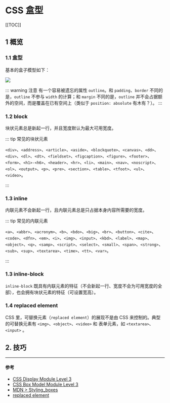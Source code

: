 # CSS 盒型

[[TOC]]

## 1 概览

### 1.1 盒型

基本的盒子模型如下：

![](https://www.w3.org/TR/css-box-3/images/box.png)

::: warning 注意
有一个容易被遗忘的属性 `outline`。和 `padding`、`border` 不同的是，`outline` 不参与 `width` 的计算；和 `margin` 不同的是，`outline` 并不会占据额外的空间，而是覆盖在已有空间上（类似于 `position: absolute` 有木有？）。
:::

### 1.2 block

块状元素总是新起一行，并且宽度默认为最大可用宽度。

::: tip 常见的块状元素

`<div>`、`<address>`、`<article>`、`<aside>`、`<blockquote>`、`<canvas>`、`<dd>`、`<div>`、`<dl>`、`<dt>`、`<fieldset>`、`<figcaption>`、`<figure>`、`<footer>`、`<form>`、`<h1>-<h6>`、`<header>`、`<hr>`、`<li>`、`<main>`、`<nav>`、`<noscript>`、`<ol>`、`<output>`、`<p>`、`<pre>`、`<section>`、`<table>`、`<tfoot>`、`<ul>`、`<video>`。

:::

### 1.3 inline

内联元素不会新起一行，且内联元素总是只占据本身内容所需要的宽度。

::: tip 常见的内联元素

`<a>`、`<abbr>`、`<acronym>`、`<b>`、`<bdo>`、`<big>`、`<br>`、`<button>`、`<cite>`、`<code>`、`<dfn>`、`<em>`、`<i>`、`<img>`、`<input>`、`<kbd>`、`<label>`、`<map>`、`<object>`、`<q>`、`<samp>`、`<script>`、`<select>`、`<small>`、`<span>`、`<strong>`、`<sub>`、`<sup>`、`<textarea>`、`<time>`、`<tt>`、`<var>`。

:::

### 1.3 inline-block

`inline-block` 既具有内联元素的特征（不会新起一行、宽度不会为可用宽度的全部），也会拥有块状元素的特征（可设置宽高）。

### 1.4 replaced element 

CSS 里，可替换元素（`replaced element`）的展现不是由 CSS 来控制的。典型的可替换元素有 `<img>`、`<object>`、`<video>` 和 表单元素，如 `<textarea>`、`<input>` 。

## 2. 技巧

---

#### 参考

- [CSS Display Module Level 3](https://www.w3.org/TR/css-display-3/)
- [CSS Box Model Module Level 3](https://www.w3.org/TR/css-box-3/)
- [MDN > Styling_boxes](https://developer.mozilla.org/en-US/docs/Learn/CSS/Styling_boxes)
- [replaced element](https://developer.mozilla.org/zh-CN/docs/Web/CSS/Replaced_element)
